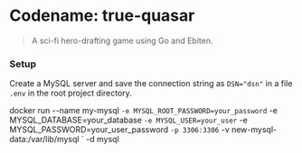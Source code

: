 # Codename: true-quasar
> A sci-fi hero-drafting game using Go and Ebiten.

### Setup
Create a MySQL server and save the connection string as `DSN="dsn"` in a file `.env` in the root project directory.

docker run --name my-mysql `
  -e MYSQL_ROOT_PASSWORD=your_password `
  -e MYSQL_DATABASE=your_database `
  -e MYSQL_USER=your_user `
  -e MYSQL_PASSWORD=your_user_password `
  -p 3306:3306 `
  -v new-mysql-data:/var/lib/mysql `
  -d mysql

